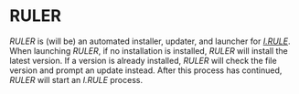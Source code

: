 # RULER
_RULER_ is (will be) an automated installer, updater, and launcher for [_I.RULE_](https://doctorhummer.itch.io/rule). When launching _RULER_, if no installation is installed, _RULER_ will install the latest version. If a version is already installed, _RULER_ will check the file version and prompt an update instead. After this process has continued, _RULER_ will start an _I.RULE_ process.
